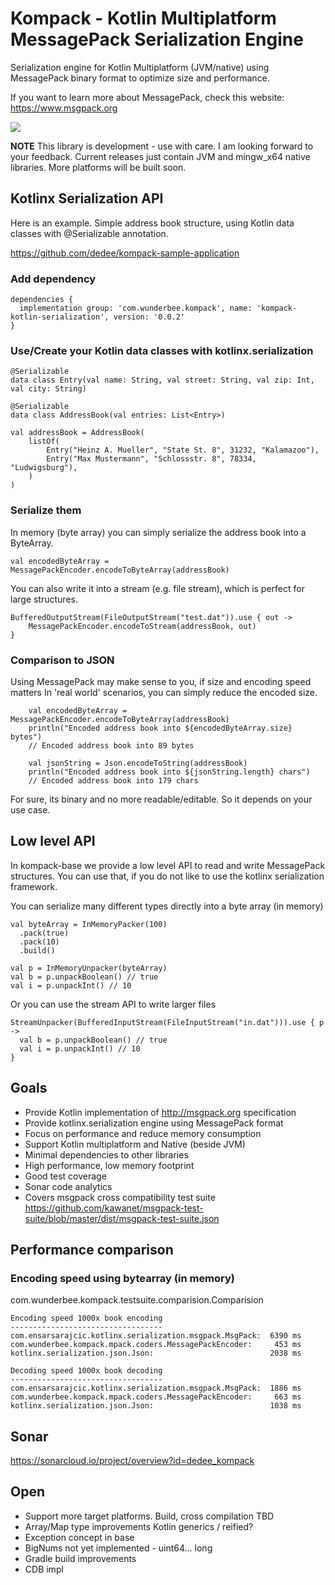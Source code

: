# Kompack - Kotlin Multiplatform MessagePack Serialization Engine

Serialization engine for Kotlin Multiplatform (JVM/native) using MessagePack binary format
to optimize size and performance.

If you want to learn more about MessagePack, check this website: https://www.msgpack.org

[<img src="https://github.com/dedee/kompack/actions/workflows/build.yml/badge.svg">](<https://github.com/dedee/kompack/actions>)

**NOTE**
This library is development - use with care. I am looking forward to your feedback.
Current releases just contain JVM and mingw_x64 native libraries. More platforms will be built soon.

## Kotlinx Serialization API

Here is an example. Simple address book structure, using Kotlin data classes
with @Serializable annotation.

https://github.com/dedee/kompack-sample-application

### Add dependency

    dependencies {
      implementation group: 'com.wunderbee.kompack', name: 'kompack-kotlin-serialization', version: '0.0.2'
    }

### Use/Create your Kotlin data classes with kotlinx.serialization

    @Serializable
    data class Entry(val name: String, val street: String, val zip: Int, val city: String)

    @Serializable
    data class AddressBook(val entries: List<Entry>)

    val addressBook = AddressBook(
        listOf(
            Entry("Heinz A. Mueller", "State St. 8", 31232, "Kalamazoo"),
            Entry("Max Mustermann", "Schlossstr. 8", 78334, "Ludwigsburg"),
        )
    )

### Serialize them

In memory (byte array) you can simply serialize the address book into a ByteArray.

    val encodedByteArray = MessagePackEncoder.encodeToByteArray(addressBook)

You can also write it into a stream (e.g. file stream), which is perfect for large 
structures.

    BufferedOutputStream(FileOutputStream("test.dat")).use { out ->
        MessagePackEncoder.encodeToStream(addressBook, out)
    }

### Comparison to JSON

Using MessagePack may make sense to you, if size and encoding speed matters
In 'real world' scenarios, you can simply reduce the encoded size.

        val encodedByteArray = MessagePackEncoder.encodeToByteArray(addressBook)
        println("Encoded address book into ${encodedByteArray.size} bytes")
        // Encoded address book into 89 bytes

        val jsonString = Json.encodeToString(addressBook)
        println("Encoded address book into ${jsonString.length} chars")
        // Encoded address book into 179 chars

For sure, its binary and no more readable/editable. So it depends on your use case.

## Low level API

In kompack-base we provide a low level API to read and write MessagePack structures.
You can use that, if you do not like to use the kotlinx serialization framework.

You can serialize many different types directly into a byte array (in memory)

    val byteArray = InMemoryPacker(100)
      .pack(true)
      .pack(10)
      .build()

    val p = InMemoryUnpacker(byteArray)
    val b = p.unpackBoolean() // true
    val i = p.unpackInt() // 10

Or you can use the stream API to write larger files

    StreamUnpacker(BufferedInputStream(FileInputStream("in.dat"))).use { p ->
      val b = p.unpackBoolean() // true
      val i = p.unpackInt() // 10
    }

## Goals

- Provide Kotlin implementation of http://msgpack.org specification
- Provide kotlinx.serialization engine using MessagePack format
- Focus on performance and reduce memory consumption
- Support Kotlin multiplatform and Native (beside JVM)
- Minimal dependencies to other libraries
- High performance, low memory footprint
- Good test coverage
- Sonar code analytics
- Covers msgpack cross compatibility test
  suite https://github.com/kawanet/msgpack-test-suite/blob/master/dist/msgpack-test-suite.json

## Performance comparison

### Encoding speed using bytearray (in memory)

com.wunderbee.kompack.testsuite.comparision.Comparision

    Encoding speed 1000x book encoding
    ----------------------------------
    com.ensarsarajcic.kotlinx.serialization.msgpack.MsgPack:  6390 ms
    com.wunderbee.kompack.mpack.coders.MessagePackEncoder:     453 ms
    kotlinx.serialization.json.Json:                          2038 ms

    Decoding speed 1000x book decoding
    ----------------------------------
    com.ensarsarajcic.kotlinx.serialization.msgpack.MsgPack:  1886 ms
    com.wunderbee.kompack.mpack.coders.MessagePackEncoder:     663 ms
    kotlinx.serialization.json.Json:                          1038 ms

## Sonar

https://sonarcloud.io/project/overview?id=dedee_kompack

## Open

- Support more target platforms. Build, cross compilation TBD
- Array/Map type improvements Kotlin generics / reified?
- Exception concept in base
- BigNums not yet implemented - uint64... long
- Gradle build improvements
- CDB impl

